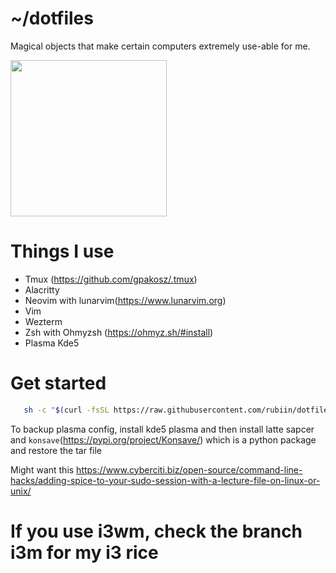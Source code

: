 # ~/dotfiles

Magical objects that make certain computers extremely use-able for me.

<img src="https://c.tenor.com/5ibxr0zb3HcAAAAC/tenor.gif" height=250/>

# Things I use 
* Tmux (https://github.com/gpakosz/.tmux)
* Alacritty
* Neovim with lunarvim(https://www.lunarvim.org)
* Vim
* Wezterm
* Zsh with Ohmyzsh (https://ohmyz.sh/#install)
* Plasma Kde5

# Get started
 ```bash
  	sh -c "$(curl -fsSL https://raw.githubusercontent.com/rubiin/dotfiles/master/dot_bin/executable_install-all.sh)"
```


To backup plasma config, install kde5 plasma and then install latte sapcer and `konsave`(https://pypi.org/project/Konsave/) which is a python package and restore the tar file 


Might want this https://www.cyberciti.biz/open-source/command-line-hacks/adding-spice-to-your-sudo-session-with-a-lecture-file-on-linux-or-unix/

# If you use i3wm, check the branch i3m for my i3 rice
